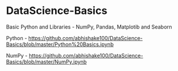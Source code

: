 # DataScience-Basics
Basic Python and Libraries - NumPy, Pandas, Matplotib and Seaborn

Python - https://github.com/abhishake100/DataScience-Basics/blob/master/Python%20Basics.ipynb

NumPy - https://github.com/abhishake100/DataScience-Basics/blob/master/NumPy.ipynb
